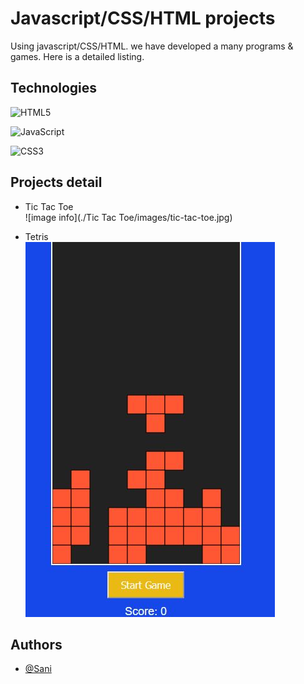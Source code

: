 
# Javascript/CSS/HTML projects

Using javascript/CSS/HTML. we have developed a many programs & games. Here is a detailed listing.





## Technologies

![HTML5](https://img.shields.io/badge/html5-%23E34F26.svg?style=for-the-badge&logo=html5&logoColor=white)

![JavaScript](https://img.shields.io/badge/javascript-%23323330.svg?style=for-the-badge&logo=javascript&logoColor=%23F7DF1E)

![CSS3](https://img.shields.io/badge/css-%231572B6.svg?style=for-the-badge&logo=css3&logoColor=white)

## Projects detail

- Tic Tac Toe \
![image info](./Tic Tac Toe/images/tic-tac-toe.jpg)


- Tetris \
![image info](./Tetris/images/tetris_html.jpg)


## Authors

- [@Sani](https://www.linkedin.com/in/delickate)

